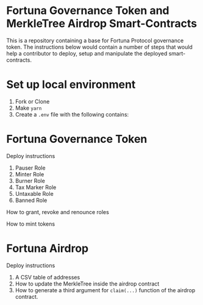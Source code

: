 # Fortuna Governance Token and MerkleTree Airdrop Smart-Contracts

This is a repository containing a base for Fortuna Protocol governance token. The instructions below would contain a number of steps that would help a contributor to deploy, setup and manipulate the deployed smart-contracts.

# Set up local environment

1) Fork or Clone
2) Make `yarn`
3) Create a `.env` file with the following contains:

# Fortuna Governance Token

Deploy instructions

1) Pauser Role
2) Minter Role
3) Burner Role
4) Tax Marker Role
5) Untaxable Role
6) Banned Role

How to grant, revoke and renounce roles

How to mint tokens

# Fortuna Airdrop

Deploy instructions

1) A CSV table of addresses
2) How to update the MerkleTree inside the airdrop contract
3) How to generate a third argument for `claim(...)` function of the airdrop contract.
